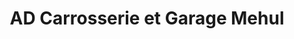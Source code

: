 ---
title: "AD Carrosserie et Garage Mehul"
url: /pantin/ad-carrosserie-et-garage-mehul/
shop: Autowerkstatt
---